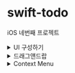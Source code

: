 # swift-todo
iOS 네번째 프로젝트

<details>
<summary>UI 구성하기</summary>

## 🎯주요 작업

- [x]  스토리보드에서 작업하기 - 오토레이 아웃 적용하기
- [x]  카드 리스트 화면은 상단에 제목/배지/추가 버튼과 카드 목록을 표시하는 TableVIew 구성
    - [x]  배지는 현재 카드 개수를 표시
    - [x]  모서리가 없이 표시하고 숫자가 늘어나면 iOS 기본 배지처럼 가운데 영역길어짐
    - [x]  카드 셀은 본문 내용을 3줄까지만 표시
        - [x]  1줄 - 3줄까지 늘어나면 셀 높이도 같이 (self-resizing) 늘어나도록 구현

## 📚학습 키워드

### Anchor

영어로 `닻` 이라는 뜻인데, 쉽게 View에 닻을 내려서 고정시킨다고 생각

### **container view 사용 방법**

1. parentVC.addChild(childVC): 특정 ViewController를 현재 ViewController의 자식으로 설정
2. parentVC.view.addSubview(childView): 추가된 childVC의 View가 보일 수 있도록 맨 앞으로 등장하게 하는 것
3. childVC.didMove(toParent: parentVC) / willMove: childVC입장에서는 언제 parentVC에 추가되는지 모르기 때문에, childVC에게 추가 및 제거 되는 시점을 알려주는 것 (willMove / didMove: 추가되기 전, 추가된 후)

## 💻고민과 해결

### **Logging Error: Failed to initialize logging system. Log messages may be missing. If this issue persists, try setting IDEPreferLogStreaming=YES in the active scheme actions environment variables.에러발생**

[🧙‍♂️나의 해결] **`Product** -> **Scheme** -> **Edit Scheme → Arguments** 로 이동 -> **Arguments Passed On Launch** 에서 + 눌러서 아래와 같은 코드 입력 -> **Close** 클릭.`

### 네비게이션 스토리보드로 제목 커스텀하기

[🧙‍♂️나의 해결] 네비게이션바에 UIView 넣고 UILabel넣음

## 🤔결과
<img width="1077" alt="스크린샷 2024-04-10 오후 3 02 15" src="https://github.com/codesquad-members-2024/swift-todo/assets/104732020/9997f3ca-b0b6-44fa-8a9a-bc5a082154e8">

</div>
</details>

<details>
<summary>드래그앤드랍</summary>

## 🎯주요 작업

- [x]  피드백 해결
- [x]  UITextView placeholder 구현
- [x]  카드 이동

## 📚학습 키워드

iOS 앱에서 사용자가 데이터를 드래그 앤 드롭할 수 있게, 데이터의 읽기와 쓰기를 위해 ‘NSItemProvider’를 통해 쉽게 전송하고자 함.

`writableTypeIdentifiersForItemProvider` :ToDoCard가 제공할 수 있는 데이터 타입을 나타낸다.

kUTTypeData를 사용하여 일반 데이터 타입을 나타냄.

kUTTypeData??? →Uniform Type Identifier (UTI) 시스템 일부로서, iOS와 macOS에서 데이터의 일반적인 바이너리 형식을 나타낸다. UTI는 파일, 폴더 등 같은 항목의 타입을 식별하는데 사용되는 표준화 방식임.

`loadData(withTypeIdentifier:forItemProviderCompletionHandler:)` **:** 외부로 데이터를 제공할 때 호출

TodoCard 인스턴스를 JSON데이터로 인코딩하여 제공한다. 인코딩 성공, 실패시에 각각 완료핸들러, 에러를 전달함

반대로

`readableTypeIdentifiersForItemProvider` : ToDoCard가 읽을 수 있는 데이터 타입을 나타낸다.

`object(withItemProviderData:typeIdentifier` **:** 외부에서  제공된 데이터를 사용하여 인스턴스를 생성한다.

### ToDoCard를 구조체에서 클래스로 바꾸고, 프로토콜을 채택한 이유는? 드래그앤드롭 기능 구현할 때 NSItemProvider 를 통해 데이터를 교환하기 위해서임!!!!

## 💻고민과 해결

### EditView에서 비활성화될때 okButton을 회색이 아닌, 흰색으로 바꾸고 싶은데 되지가 않습니다.

[ 해결하지 못함 ] nomal일 때, setTitleColor를 red로 했는데 적용이 안되는 것을 보아 스토리보드에서 만져야 하는지 감이 안잡힙니다. 그런데 비활성화, 활성화할 때 배경색을 커스텀하는 것은 되었는데, 왜 안되는지 도통 모르겠습니다

### 드래그 앤 드롭 기능

MainViewController가 CardListViewController 3개를 가지고 있어서 Main뷰컨트롤러가 관리하도록 의도함.

드래그가 시작될 때 

## 🤔결과

![드래그앤드랍-미완성](https://github.com/codesquad-members-2024/swift-todo/assets/104732020/01196098-2d96-4ed9-a2b7-6c62685a5791)

## 📚추가학습

**테이블 뷰 -> 테이블 뷰 drag and drop**

https://djgmd1021.tistory.com/143

</div>
</details>

<details>
<summary>Context Menu</summary>

## 🎯주요 작업

- [x]  ContextMenu
    - [x]  완료한 일로 이동
    - [x]  수정하기
    - [x]  삭제하기
        - [x]  Swipe Delete

## 📚학습 키워드

### Context Menu

사용자가 앱 내의 특정 요소를 3D Touch제스처를 통해 접근할 수 있는 메뉴이다.

iOS 13부터 직관적이고, 접근성이 높은 상호작용을 가능하게 되었음.

지금 사용하는 UIKit에서 `UIContextMenuInteraction` 를 사용하여 컨텍스트 메뉴를 구현가능

### 3D Touch

화면을 누르는 힘의 강도를 감지하여 다양한 기능을 실행할 수 있게 해주는 상호작용 기능

화면 아래에 있는 압력 감지 센서를 통해 실행됨

### Squash & Merger

Squash는 여러개 커밋을 하나로 합친다. Squash 자체가 으깨다, 짓누르다 뜻을 가진다.

병합할 브랜치의 모든 커밋을 Squash한 새로운 커밋으로 Base 브랜치에 추가하는 방식

### Swipe Delete

```swift
func tableView(_ tableView: UITableView, commit editingStyle: UITableViewCell.EditingStyle, forRowAt indexPath: IndexPath) {
        guard let card = self.cardManager.card(for: self.cardStatus, at: indexPath.row) else { return }
                // 배열에서 indexPath.row에 해당하는 값 제거하기       
        self.cardManager.removeCard(by: card.id)
        // 해당 cell을 tableview에서 없애기(UI적 요소)
        tableView.deleteRows(at: [indexPath], with: .fade)
    }
```

## 💻고민과 해결

### 수정하기 기능 구현과정에서 `Thread 1: Fatal error: Unexpectedly found nil while implicitly unwrapping an Optional value`  에러가 발생

 `loadViewIfNeeded()` 에 대해 공부하면서 문제를 해결 할 수 있었다.

뷰컨트롤러의 뷰가 로드되기 전에는 editView 프로퍼티가 아직 생성되지 않아서 EditViewController에서 editView를 직접 참조하려고 할 때, nil을 참조하게 되어서 에러가 발생되었다. 

그래서 loadViewIfNeeded() 사용해서 뷰컨트롤러가 뷰를 즉시 로드를 강제하여서, viewDidLoad()가 호출될 때까지 기다리지 않고 준비된 상태로 보장한다.

첫번째로 하드코딩으로 구현해서, 두번째로 뷰 컨트롤러의 생명주기를 이해를 완전히 못해서 발생한 에러라고 생각합니다. 다음에는 뷰 로드 → 초기화를 매끄럽게 구현하는 방법을 우선적으로 생각해봐야겠다는 고민을 하게 되었습니다.

## 🤔결과
![4주차결과](https://github.com/codesquad-members-2024/swift-todo/assets/104732020/ae79c117-1e01-46c9-ab37-b8113db3aa8b)

</div>
</details>
